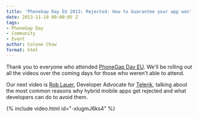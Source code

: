 ```yaml
---
title: 'PhoneGap Day EU 2013: Rejected: How to Guarantee your app won''t get approved'
date: 2013-11-18 00:00:05 Z
tags:
- PhoneGap Day
- Community
- Event
author: Colene Chow
format: html
---
```


Thank you to everyone who attended [PhoneGap Day EU](http://pgday.phonegap.com/eu2013). We'll be rolling out all the videos over the coming days for those who weren't able to attend.

Our next video is [Rob Lauer](http://twitter.com/rdlauer), Developer Advocate for [Telerik](http://www.telerik.com), talking about the most common reasons why hybrid mobile apps get rejected and what developers can do to avoid them.

{% include video.html id="-xIugmJ6ks4" %}

